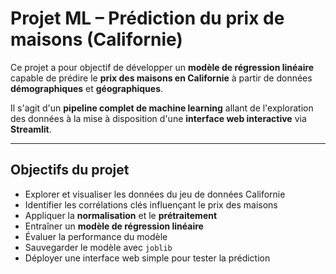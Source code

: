 # Projet ML – Prédiction du prix de maisons (Californie)

Ce projet a pour objectif de développer un **modèle de régression linéaire** capable de prédire le **prix des maisons en Californie** à partir de données **démographiques** et **géographiques**.

 Il s'agit d'un **pipeline complet de machine learning** allant de l'exploration des données à la mise à disposition d'une **interface web interactive** via **Streamlit**.

---

##  Objectifs du projet

- Explorer et visualiser les données du jeu de données Californie
- Identifier les corrélations clés influençant le prix des maisons
- Appliquer la **normalisation** et le **prétraitement**
- Entraîner un **modèle de régression linéaire**
- Évaluer la performance du modèle
- Sauvegarder le modèle avec `joblib`
- Déployer une interface web simple pour tester la prédiction


